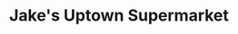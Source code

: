 ---
title: "Jake's Uptown Supermarket"
url: /new-orleans/jakes-uptown-supermarket/
shop: supermarket
---